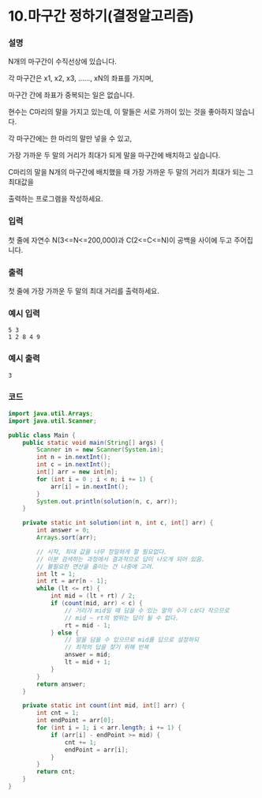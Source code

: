 # 10.마구간 정하기(결정알고리즘)

### 설명
N개의 마구간이 수직선상에 있습니다. 

각 마구간은 x1, x2, x3, ......, xN의 좌표를 가지며, 

마구간 간에 좌표가 중복되는 일은 없습니다.

현수는 C마리의 말을 가지고 있는데, 이 말들은 서로 가까이 있는 것을 좋아하지 않습니다.

각 마구간에는 한 마리의 말만 넣을 수 있고,

가장 가까운 두 말의 거리가 최대가 되게 말을 마구간에 배치하고 싶습니다.

C마리의 말을 N개의 마구간에 배치했을 때 가장 가까운 두 말의 거리가 최대가 되는 그 최대값을

출력하는 프로그램을 작성하세요.

### 입력
첫 줄에 자연수 N(3<=N<=200,000)과 C(2<=C<=N)이 공백을 사이에 두고 주어집니다.

### 출력
첫 줄에 가장 가까운 두 말의 최대 거리를 출력하세요.

### 예시 입력
```
5 3
1 2 8 4 9
```

### 예시 출력
```
3
```

### 코드
```java
import java.util.Arrays;
import java.util.Scanner;

public class Main {
    public static void main(String[] args) {
        Scanner in = new Scanner(System.in);
        int n = in.nextInt();
        int c = in.nextInt();
        int[] arr = new int[n];
        for (int i = 0 ; i < n; i += 1) {
            arr[i] = in.nextInt();
        }
        System.out.println(solution(n, c, arr));
    }

    private static int solution(int n, int c, int[] arr) {
        int answer = 0;
        Arrays.sort(arr);

        // 시작, 최대 값을 너무 정밀하게 할 필요없다.
        // 이분 검색하는 과정에서 결과적으로 답이 나오게 되어 있음.
        // 불필요한 연산을 줄이는 건 나중에 고려.
        int lt = 1;
        int rt = arr[n - 1];
        while (lt <= rt) {
            int mid = (lt + rt) / 2;
            if (count(mid, arr) < c) {
                // 거리가 mid일 때 담을 수 있는 말의 수가 c보다 작으므로
                // mid ~ rt의 범위는 답이 될 수 없다.
                rt = mid - 1;
            } else {
                // 말을 담을 수 있으므로 mid를 답으로 설정하되
                // 최적의 답을 찾기 위해 반복
                answer = mid;
                lt = mid + 1;
            }
        }
        return answer;
    }

    private static int count(int mid, int[] arr) {
        int cnt = 1;
        int endPoint = arr[0];
        for (int i = 1; i < arr.length; i += 1) {
            if (arr[i] - endPoint >= mid) {
                cnt += 1;
                endPoint = arr[i];
            }
        }
        return cnt;
    }
}
```